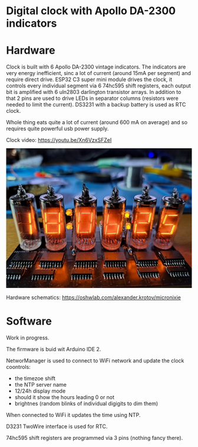 # Digital clock with Apollo DA-2300 indicators

# Hardware

Clock is built with 6 Apollo DA-2300 vintage indicators. The indicators are very energy inefficient, sinc a lot of current (around 15mA per segment) and require direct drive.
ESP32 C3 super mini module drives the clock, it controls every individual segment via 6 74hc595 shift registers, each output bit is amplified with 6 uln2803 darlington transistor arrays.
In addition to that 2 pins are used to drive LEDs in separator columns (resistors were needed to limit the current).
DS3231 with a backup battery is used as RTC clock.

Whole thing eats quite a lot of current (around 600 mA on average) and so requires quite powerful usb power supply.

Clock video:
https://youtu.be/Xn6VzxSFZeI

![clock text](https://github.com/alexander-krotov/apollo-clock/blob/main/clock.jpg?raw=true)

Hardware schematics:
https://oshwlab.com/alexander.krotov/micronixie

# Software

Work in progress.

The firmware is buid wit Arduino IDE 2.

NetworManager is used to connect to WiFi network and update the clock coontrols:
- the timezoe shift
- the NTP server name
- 12/24h display mode
- should it show the hours leading 0 or not
- brightnes (random blinks of individual digigits to dim them)

When connected to WiFi it updates the time using NTP.

D3231 TwoWire interface is used for RTC.

74hc595 shift registers are programmed via 3 pins (nothing fancy there).
